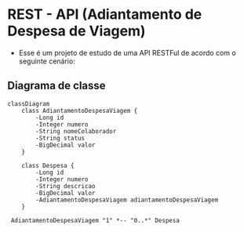 #  REST - API  (Adiantamento de Despesa de Viagem)

- Esse é um projeto de estudo de uma API RESTFul de acordo com o seguinte cenário:

## Diagrama de classe 

```mermaid
classDiagram
    class AdiantamentoDespesaViagem {
        -Long id
        -Integer numero
        -String nomeColaborador
        -String status
        -BigDecimal valor
    }

    class Despesa {
        -Long id
        -Integer numero
        -String descricao
        -BigDecimal valor
        -AdiantamentoDespesaViagem adiantamentoDespesaViagem
    }

 AdiantamentoDespesaViagem "1" *-- "0..*" Despesa

```

